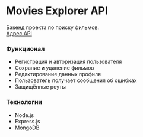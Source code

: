 # Movies Explorer API
Бэкенд проекта по поиску фильмов. \
[Адрес API](https://api.kino.nomoredomains.rocks)

### Функционал

* Регистрация и авторизация пользователя
* Сохрание и удаление фильмов
* Редактирование данных профиля
* Пользователь получает сообщения об ошибках
* Защищённые роуты

### Технологии

* Node.js
* Express.js
* MongoDB
